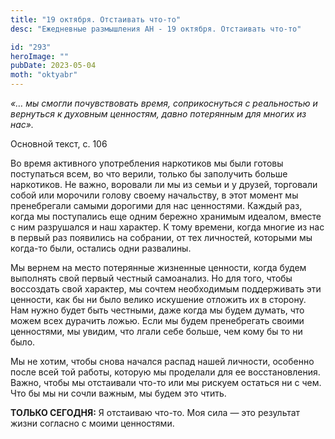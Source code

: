 ```yaml
---
title: "19 октября. Отстаивать что-то"
desc: "Ежедневные размышления АН - 19 октября. Отстаивать что-то"

id: "293"
heroImage: ""
pubDate: 2023-05-04
moth: "oktyabr"
---
```


_«… мы смогли почувствовать время, соприкоснуться с реальностью и вернуться к
духовным ценностям, давно потерянным для многих из нас»._

Основной текст, с. 106

Во время активного употребления наркотиков мы были готовы поступаться всем, во
что верили, только бы заполучить больше наркотиков. Не важно, воровали ли мы
из семьи и у друзей, торговали собой или морочили голову своему начальству, в
этот момент мы пренебрегали самыми дорогими для нас ценностями. Каждый раз,
когда мы поступались еще одним бережно хранимым идеалом, вместе с ним
разрушался и наш характер. К тому времени, когда многие из нас в первый раз
появились на собрании, от тех личностей, которыми мы когда-то были, остались
одни развалины.

Мы вернем на место потерянные жизненные ценности, когда будем выполнять свой
первый честный самоанализ. Но для того, чтобы воссоздать свой характер, мы
сочтем необходимым поддерживать эти ценности, как бы ни было велико искушение
отложить их в сторону. Нам нужно будет быть честными, даже когда мы будем
думать, что можем всех дурачить ложью. Если мы будем пренебрегать своими
ценностями, мы увидим, что лгали себе больше, чем кому бы то ни было.

Мы не хотим, чтобы снова начался распад нашей личности, особенно после всей
той работы, которую мы проделали для ее восстановления. Важно, чтобы мы
отстаивали что-то или мы рискуем остаться ни с чем. Что бы мы ни сочли важным,
мы будем это чтить.

**ТОЛЬКО СЕГОДНЯ:** Я отстаиваю что-то. Моя сила — это результат жизни
согласно с моими ценностями.
